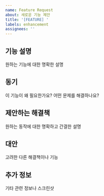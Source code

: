 ```yaml
---
name: Feature Request
about: 새로운 기능 제안
title: '[FEATURE] '
labels: enhancement
assignees: ''
---
```


## 기능 설명
원하는 기능에 대한 명확한 설명

## 동기
이 기능이 왜 필요한가요? 어떤 문제를 해결하나요?

## 제안하는 해결책
원하는 동작에 대한 명확하고 간결한 설명

## 대안
고려한 다른 해결책이나 기능

## 추가 정보
기타 관련 정보나 스크린샷
